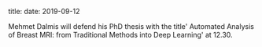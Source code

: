 title:
date: 2019-09-12

Mehmet Dalmis will defend his PhD thesis with the title' Automated Analysis of Breast MRI: from Traditional Methods into Deep Learning' at 12.30.
